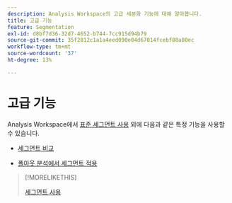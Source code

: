 ```yaml
---
description: Analysis Workspace의 고급 세분화 기능에 대해 알아봅니다.
title: 고급 기능
feature: Segmentation
exl-id: d8bf7d36-32d7-4652-b744-7cc915d94b79
source-git-commit: 35f2812c1a1a4eed090e04d67014fcebf88a80ec
workflow-type: tm+mt
source-wordcount: '37'
ht-degree: 13%

---
```


# 고급 기능

Analysis Workspace에서 [표준 세그먼트 사용](/help/components/segmentation/segmentation-workflow/t-seg-apply.md) 외에 다음과 같은 특정 기능을 사용할 수 있습니다.

* [세그먼트 비교](/help/analyze/analysis-workspace/c-panels/c-segment-comparison/segment-comparison.md)

* [폴아웃 분석에서 세그먼트 적용](https://experienceleague.adobe.com/docs/analytics/analyze/analysis-workspace/visualizations/fallout/compare-segments-fallout.html?lang=ko-KR)

>[!MORELIKETHIS]
>
>[세그먼트 사용](segmentation-workflow/t-seg-apply.md)
